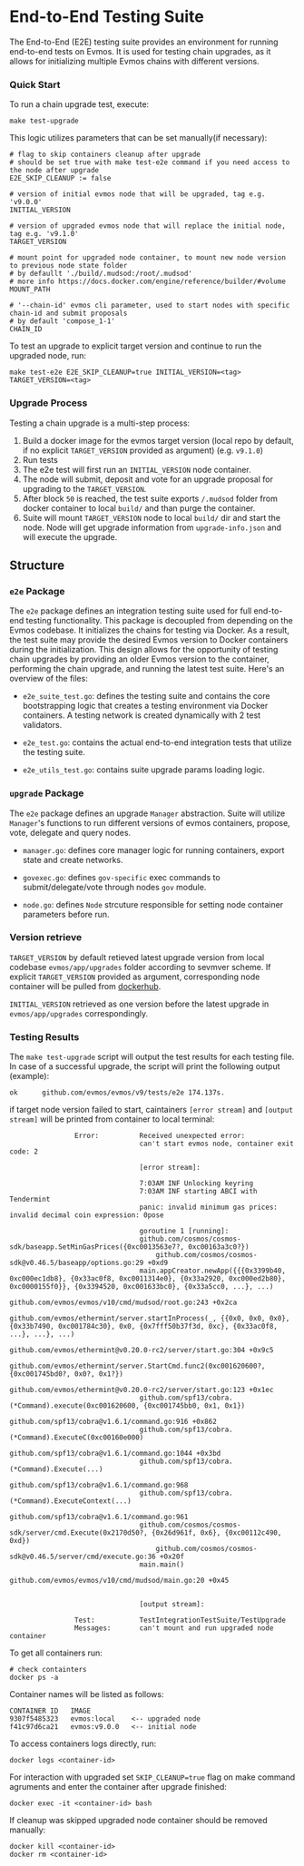 # End-to-End Testing Suite

The End-to-End (E2E) testing suite provides an environment for running end-to-end tests on Evmos. It is used for testing chain upgrades, as it allows for initializing multiple Evmos chains with different versions.

### Quick Start

To run a chain upgrade test, execute:

```shell
make test-upgrade
```

This logic utilizes parameters that can be set manually(if necessary):

```shell
# flag to skip containers cleanup after upgrade
# should be set true with make test-e2e command if you need access to the node after upgrade
E2E_SKIP_CLEANUP := false

# version of initial evmos node that will be upgraded, tag e.g. 'v9.0.0'
INITIAL_VERSION

# version of upgraded evmos node that will replace the initial node, tag e.g. 'v9.1.0'
TARGET_VERSION

# mount point for upgraded node container, to mount new node version to previous node state folder
# by defaullt './build/.mudsod:/root/.mudsod'
# more info https://docs.docker.com/engine/reference/builder/#volume
MOUNT_PATH

# '--chain-id' evmos cli parameter, used to start nodes with specific chain-id and submit proposals
# by default 'compose_1-1'
CHAIN_ID
```

To test an upgrade to explicit target version and continue to run the upgraded node, run:

```shell
make test-e2e E2E_SKIP_CLEANUP=true INITIAL_VERSION=<tag> TARGET_VERSION=<tag>
```

### Upgrade Process

Testing a chain upgrade is a multi-step process:

1. Build a docker image for the evmos target version (local repo by default, if no explicit `TARGET_VERSION` provided as argument) (e.g. `v9.1.0`)
2. Run tests
3. The e2e test will first run an `INITIAL_VERSION` node container.
4. The node will submit, deposit and vote for an upgrade proposal for upgrading to the `TARGET_VERSION`.
5. After block `50` is reached, the test suite exports `/.mudsod` folder from docker container to local `build/` and than purge the container.
6. Suite will mount `TARGET_VERSION` node to local `build/` dir and start the node. Node will get upgrade information from `upgrade-info.json` and will execute the upgrade.

## Structure

### `e2e` Package

The `e2e` package defines an integration testing suite used for full end-to-end testing functionality. This package is decoupled from depending on the Evmos codebase. It initializes the chains for testing via Docker.
As a result, the test suite may provide the desired Evmos version to Docker containers during the initialization. This design allows for the opportunity of testing chain upgrades by providing an older Evmos version to the container, performing the chain upgrade, and running the latest test suite. Here's an overview of the files:

* `e2e_suite_test.go`: defines the testing suite and contains the core bootstrapping logic that creates a testing environment via Docker containers. A testing network is created dynamically with 2 test validators.

* `e2e_test.go`: contains the actual end-to-end integration tests that utilize the testing suite.

* `e2e_utils_test.go`: contains suite upgrade params loading logic.

### `upgrade` Package

The `e2e` package defines an upgrade `Manager` abstraction. Suite will utilize `Manager`'s functions to run different versions of evmos containers, propose, vote, delegate and query nodes.

* `manager.go`: defines core manager logic for running containers, export state and create networks.

* `govexec.go`: defines `gov-specific` exec commands to submit/delegate/vote through nodes `gov` module.

* `node.go`: defines `Node` strcuture responsible for setting node container parameters before run.

### Version retrieve

`TARGET_VERSION` by default retieved latest upgrade version from local codebase `evmos/app/upgrades` folder according to sevmver scheme.
If explicit `TARGET_VERSION` provided as argument, corresponding node container will be pulled from [dockerhub](https://hub.docker.com/r/tharsishq/evmos/tags).

`INITIAL_VERSION` retrieved as one version before the latest upgrade in `evmos/app/upgrades` correspondingly.

### Testing Results

The `make test-upgrade` script will output the test results for each testing file. In case of a successful upgrade, the script will print the following output (example):

```log
ok  	github.com/evmos/evmos/v9/tests/e2e	174.137s.
```

if target node version failed to start, caintainers `[error stream]` and `[output stream]` will be printed from container to local terminal:

```log
            	Error:      	Received unexpected error:
            	            	can't start evmos node, container exit code: 2

            	            	[error stream]:

            	            	7:03AM INF Unlocking keyring
            	            	7:03AM INF starting ABCI with Tendermint
            	            	panic: invalid minimum gas prices: invalid decimal coin expression: 0pose

            	            	goroutine 1 [running]:
            	            	github.com/cosmos/cosmos-sdk/baseapp.SetMinGasPrices({0xc0013563e7?, 0xc00163a3c0?})
            	            		github.com/cosmos/cosmos-sdk@v0.46.5/baseapp/options.go:29 +0xd9
            	            	main.appCreator.newApp({{{0x3399b40, 0xc000ec1db8}, {0x33ac0f8, 0xc0011314e0}, {0x33a2920, 0xc000ed2b80}, 0xc0000155f0}}, {0x3394520, 0xc001633bc0}, {0x33a5cc0, ...}, ...)
            	            		github.com/evmos/evmos/v10/cmd/mudsod/root.go:243 +0x2ca
            	            	github.com/evmos/ethermint/server.startInProcess(_, {{0x0, 0x0, 0x0}, {0x33b7490, 0xc001784c30}, 0x0, {0x7fff50b37f3d, 0xc}, {0x33ac0f8, ...}, ...}, ...)
            	            		github.com/evmos/ethermint@v0.20.0-rc2/server/start.go:304 +0x9c5
            	            	github.com/evmos/ethermint/server.StartCmd.func2(0xc001620600?, {0xc001745bd0?, 0x0?, 0x1?})
            	            		github.com/evmos/ethermint@v0.20.0-rc2/server/start.go:123 +0x1ec
            	            	github.com/spf13/cobra.(*Command).execute(0xc001620600, {0xc001745bb0, 0x1, 0x1})
            	            		github.com/spf13/cobra@v1.6.1/command.go:916 +0x862
            	            	github.com/spf13/cobra.(*Command).ExecuteC(0xc00160e000)
            	            		github.com/spf13/cobra@v1.6.1/command.go:1044 +0x3bd
            	            	github.com/spf13/cobra.(*Command).Execute(...)
            	            		github.com/spf13/cobra@v1.6.1/command.go:968
            	            	github.com/spf13/cobra.(*Command).ExecuteContext(...)
            	            		github.com/spf13/cobra@v1.6.1/command.go:961
            	            	github.com/cosmos/cosmos-sdk/server/cmd.Execute(0x2170d50?, {0x26d961f, 0x6}, {0xc00112c490, 0xd})
            	            		github.com/cosmos/cosmos-sdk@v0.46.5/server/cmd/execute.go:36 +0x20f
            	            	main.main()
            	            		github.com/evmos/evmos/v10/cmd/mudsod/main.go:20 +0x45


            	            	[output stream]:

            	Test:       	TestIntegrationTestSuite/TestUpgrade
            	Messages:   	can't mount and run upgraded node container
```

To get all containers run:

```shell
# check containters
docker ps -a
```

Container names will be listed as follows:

```log
CONTAINER ID   IMAGE
9307f5485323   evmos:local    <-- upgraded node
f41c97d6ca21   evmos:v9.0.0   <-- initial node
```

To access containers logs directly, run:

```shell
docker logs <container-id>
```

For interaction with upgraded set `SKIP_CLEANUP=true` flag on make command agruments and enter the container after upgrade finished:

```shell
docker exec -it <container-id> bash
```

If cleanup was skipped upgraded node container should be removed manually:

```shell
docker kill <container-id>
docker rm <container-id>
```

